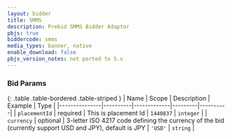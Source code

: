 ```yaml
---
layout: bidder
title: SMMS
description: Prebid SMMS Bidder Adaptor
pbjs: true
biddercode: smms
media_types: banner, native
enable_download: false
pbjs_version_notes: not ported to 5.x
---
```


### Bid Params

{: .table .table-bordered .table-striped }
| Name          | Scope    | Description | Example | Type     |
|---------------|----------|-------------|---------|----------|
| `placementId` | required |  This is placement Id          | `1440837`   | `integer` |
| `currency`         | optional | 3-letter ISO 4217 code defining the currency of the bid (currently support USD and JPY), default is JPY            |   `'USD'`      | `string`  |
